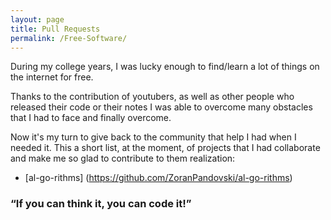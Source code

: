 ```yaml
---
layout: page
title: Pull Requests
permalink: /Free-Software/
---
```


During my college years, I was lucky enough to find/learn a lot of things on the internet for free.

Thanks to the contribution of youtubers, as well as other people who released their code or their notes I was able to overcome many obstacles that I had to face and finally overcome.

Now it's my turn to give back to the community that help I had when I needed it. This a short list, at the moment, of projects that I had collaborate and make me so glad to contribute to them realization:

* [al-go-rithms] (https://github.com/ZoranPandovski/al-go-rithms)
  

### “If you can think it, you can code it!”